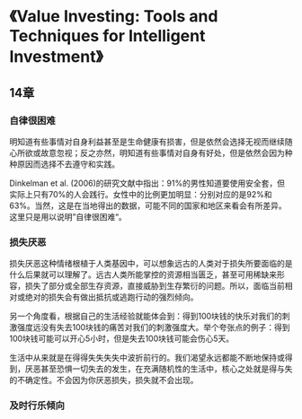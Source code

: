 # 《Value Investing: Tools and Techniques for Intelligent Investment》

## 14章

### 自律很困难

明知道有些事情对自身利益甚至是生命健康有损害，但是依然会选择无视而继续随心所欲或故意忽视；反之亦然，明知道有些事情对自身有好处，但是依然会因为种种原因而选择不去遵守和实践。

Dinkelman et al. (2006)的研究文献中指出：91%的男性知道要使用安全套，但实际上只有70%的人会践行。女性中的比例更加明显：分别对应的是92%和63%。当然，这是在当地得出的数据，可能不同的国家和地区来看会有所差异。这里只是用以说明”自律很困难“。

### 损失厌恶

损失厌恶这种情绪根植于人类基因中，可以想象远古的人类对于损失所要面临的是什么后果就可以理解了。远古人类所能掌控的资源相当匮乏，甚至可用稀缺来形容，损失了部分或全部生存资源，直接威胁到生存繁衍的问题。所以，面临当前相对或绝对的损失会有做出抵抗或逃跑行动的强烈倾向。

另一个角度看，根据自己的生活经验就能体会到：得到100块钱的快乐对我们的刺激强度远没有失去100块钱的痛苦对我们的刺激强度大。举个夸张点的例子：得到100块钱可能可以开心5小时，但是失去100块钱可能会伤心5天。

生活中从来就是在得得失失失失中波折前行的。我们渴望永远都能不断地保持或得到，厌恶甚至恐惧一切失去的发生，在充满随机性的生活中，核心之处就是得与失的不确定性。不会因为你厌恶损失，损失就不会出现。

### 及时行乐倾向


